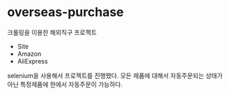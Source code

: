 # overseas-purchase
크롤링을 이용한 해외직구 프로젝트

* Site
 * Amazon
 * AliExpress

selenium을 사용해서 프로젝트를 진행했다. 모든 제품에 대해서 자동주문되는 상태가 아닌 특정제품에 한에서 자동주문이 가능하다.


